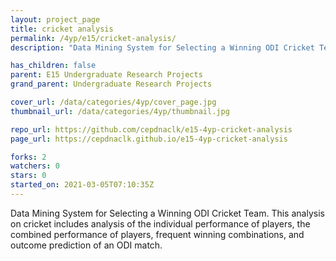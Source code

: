 ```yaml
---
layout: project_page
title: cricket analysis
permalink: /4yp/e15/cricket-analysis/
description: "Data Mining System for Selecting a Winning ODI Cricket Team. This analysis on cricket includes analysis of the individual performance of players, the combined performance of players, frequent winning combinations, and outcome prediction of an ODI match."

has_children: false
parent: E15 Undergraduate Research Projects
grand_parent: Undergraduate Research Projects

cover_url: /data/categories/4yp/cover_page.jpg
thumbnail_url: /data/categories/4yp/thumbnail.jpg

repo_url: https://github.com/cepdnaclk/e15-4yp-cricket-analysis
page_url: https://cepdnaclk.github.io/e15-4yp-cricket-analysis

forks: 2
watchers: 0
stars: 0
started_on: 2021-03-05T07:10:35Z
---
```

Data Mining System for Selecting a Winning ODI Cricket Team. This analysis on cricket includes analysis of the individual performance of players, the combined performance of players, frequent winning combinations, and outcome prediction of an ODI match.

